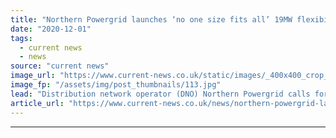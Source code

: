 ```yaml
---
title: "Northern Powergrid launches ‘no one size fits all’ 19MW flexibility tender"
date: "2020-12-01"
tags: 
  - current news
  - news
source: "current news"
image_url: "https://www.current-news.co.uk/static/images/_400x400_crop_center-center/NPg-worker-back-chains-credit-Northern-Powergrid.jpg"
image_fp: "/assets/img/post_thumbnails/113.jpg"
lead: "Distribution network operator (DNO) Northern Powergrid calls for up to 19MW of flexibility to manage growth from low carbon energy providers."
article_url: "https://www.current-news.co.uk/news/northern-powergrid-launches-no-one-size-fits-all-19mw-flexibility-tender?utm_source=rss-feeds&utm_medium=rss&utm_campaign=rss"
---
```


---
